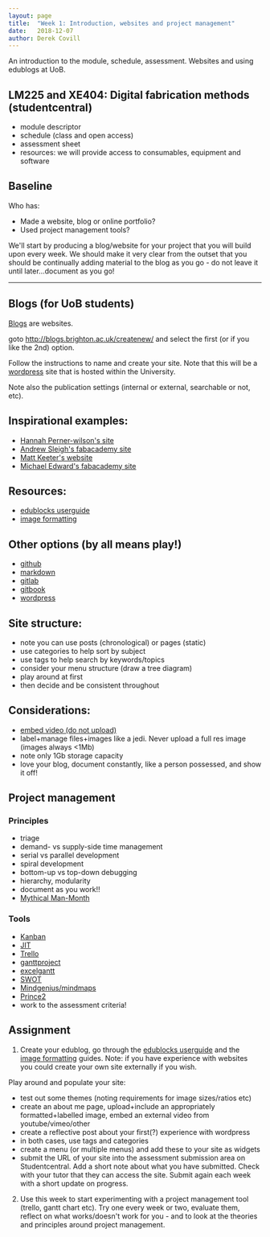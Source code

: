 ```yaml
---
layout: page
title:  "Week 1: Introduction, websites and project management"
date:   2018-12-07
author: Derek Covill
---
```


An introduction to the module, schedule, assessment. Websites and using edublogs at UoB. 

<!--more-->

## LM225 and XE404: Digital fabrication methods (studentcentral)

- module descriptor
- schedule (class and open access)
- assessment sheet
- resources: we will provide access to consumables, equipment and software

## Baseline 

Who has:
* Made a website, blog or online portfolio?
* Used project management tools?

We'll start by producing a blog/website for your project that you will build upon every week. We should make it very clear from the outset that you should be continually adding material to the blog as you go - do not leave it until later...document as you go! 

----

## Blogs (for UoB students)

[Blogs](https://en.wikipedia.org/wiki/Blog) are websites. 

goto http://blogs.brighton.ac.uk/createnew/ and select the first (or if you like the 2nd) option. 

Follow the instructions to name and create your site. Note that this will be a [wordpress](https://en.wikipedia.org/wiki/WordPress) site that is hosted within the University. 

Note also the publication settings (internal or external, searchable or not, etc).

## Inspirational examples:
- [Hannah Perner-wilson's site](http://www.plusea.at/?page_id=5690)
- [Andrew Sleigh's fabacademy site](http://fab.academany.org/2018/labs/fablabbrighton/students/andrew-sleigh/)
- [Matt Keeter's website](https://www.mattkeeter.com/projects/)
- [Michael Edward's fabacademy site](http://fab.academany.org/2019/labs/brighton/students/michael-edwards/index.html)

## Resources:
- [edublocks userguide](https://help.edublogs.org/user-guide/)
- [image formatting](https://support.squarespace.com/hc/en-us/articles/206542517-Formatting-your-images-for-display-on-the-web)

## Other options (by all means play!)
- [github](https://github.com/)
- [markdown](https://github.com/adam-p/markdown-here/wiki/Markdown-Cheatsheet)
- [gitlab](https://about.gitlab.com/)
- [gitbook](https://www.gitbook.com/)
- [wordpress](https://wordpress.com/)

## Site structure:
- note you can use posts (chronological) or pages (static)
- use categories to help sort by subject
- use tags to help search by keywords/topics
- consider your menu structure (draw a tree diagram)
- play around at first
- then decide and be consistent throughout

## Considerations:
- [embed video (do not upload)](https://help.edublogs.org/embed-youtube/)
- label+manage files+images like a jedi. Never upload a full res image (images always <1Mb)
- note only 1Gb storage capacity
- love your blog, document constantly, like a person possessed, and show it off!

## Project management 
### Principles
- triage
- demand- vs supply-side time management
- serial vs parallel development
- spiral development
- bottom-up vs top-down debugging
- hierarchy, modularity
- document as you work!!
- [Mythical Man-Month](https://www.amazon.co.uk/Mythical-Man-Month-Software-Engineering-Anniversary/dp/0201835959)

### Tools
- [Kanban](https://en.wikipedia.org/wiki/Kanban_(development))
- [JIT](https://en.wikipedia.org/wiki/Just-in-time_manufacturing)
- [Trello](https://trello.com/)
- [ganttproject](https://www.ganttproject.biz/)
- [excelgantt](https://www.teamgantt.com/free-gantt-chart-excel-template)
- [SWOT](https://www.mindtools.com/pages/article/newTMC_05_1.htm)
- [Mindgenius/mindmaps](https://staff.brighton.ac.uk/is/computing/Pages/Available%20software/mindgenius.aspx)
- [Prince2](https://www.prince2.com/uk/what-is-prince2)
- work to the assessment criteria!

## Assignment

1. Create your edublog, go through the [edublocks userguide](https://help.edublogs.org/user-guide/) and the [image formatting](https://support.squarespace.com/hc/en-us/articles/206542517-Formatting-your-images-for-display-on-the-web) guides. Note: if you have experience with websites you could create your own site externally if you wish. 

Play around and populate your site:
- test out some themes (noting requirements for image sizes/ratios etc)
- create an about me page, upload+include an appropriately formatted+labelled image, embed an external video from youtube/vimeo/other
- create a reflective post about your first(?) experience with wordpress
- in both cases, use tags and categories
- create a menu (or multiple menus) and add these to your site as widgets
- submit the URL of your site into the assessment submission area on Studentcentral. Add a short note about what you have submitted. Check with your tutor that they can access the site. Submit again each week with a short update on progress. 

2. Use this week to start experimenting with a project management tool (trello, gantt chart etc). Try one every week or two, evaluate them, reflect on what works/doesn't work for you - and to look at the theories and principles around project management.  
